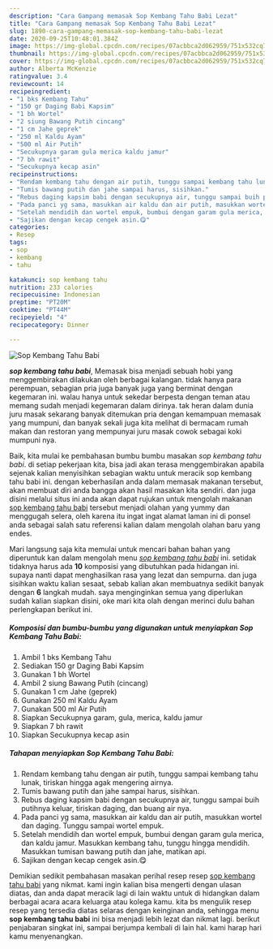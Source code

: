 ```yaml
---
description: "Cara Gampang memasak Sop Kembang Tahu Babi Lezat"
title: "Cara Gampang memasak Sop Kembang Tahu Babi Lezat"
slug: 1890-cara-gampang-memasak-sop-kembang-tahu-babi-lezat
date: 2020-09-25T10:48:01.384Z
image: https://img-global.cpcdn.com/recipes/07acbbca2d062959/751x532cq70/sop-kembang-tahu-babi-foto-resep-utama.jpg
thumbnail: https://img-global.cpcdn.com/recipes/07acbbca2d062959/751x532cq70/sop-kembang-tahu-babi-foto-resep-utama.jpg
cover: https://img-global.cpcdn.com/recipes/07acbbca2d062959/751x532cq70/sop-kembang-tahu-babi-foto-resep-utama.jpg
author: Alberta McKenzie
ratingvalue: 3.4
reviewcount: 14
recipeingredient:
- "1 bks Kembang Tahu"
- "150 gr Daging Babi Kapsim"
- "1 bh Wortel"
- "2 siung Bawang Putih cincang"
- "1 cm Jahe geprek"
- "250 ml Kaldu Ayam"
- "500 ml Air Putih"
- "Secukupnya garam gula merica kaldu jamur"
- "7 bh rawit"
- "Secukupnya kecap asin"
recipeinstructions:
- "Rendam kembang tahu dengan air putih, tunggu sampai kembang tahu lunak, tiriskan hingga agak mengering airnya."
- "Tumis bawang putih dan jahe sampai harus, sisihkan."
- "Rebus daging kapsim babi dengan secukupnya air, tunggu sampai buih putihnya keluar, tiriskan daging, dan buang air nya."
- "Pada panci yg sama, masukkan air kaldu dan air putih, masukkan wortel dan daging. Tunggu sampai wortel empuk."
- "Setelah mendidih dan wortel empuk, bumbui dengan garam gula merica, dan kaldu jamur. Masukkan kembang tahu, tunggu hingga mendidih. Masukkan tumisan bawang putih dan jahe, matikan api."
- "Sajikan dengan kecap cengek asin.😋"
categories:
- Resep
tags:
- sop
- kembang
- tahu

katakunci: sop kembang tahu 
nutrition: 233 calories
recipecuisine: Indonesian
preptime: "PT20M"
cooktime: "PT44M"
recipeyield: "4"
recipecategory: Dinner

---
```



![Sop Kembang Tahu Babi](https://img-global.cpcdn.com/recipes/07acbbca2d062959/751x532cq70/sop-kembang-tahu-babi-foto-resep-utama.jpg)

<b><i>sop kembang tahu babi</i></b>, Memasak bisa menjadi sebuah hobi yang menggembirakan dilakukan oleh berbagai kalangan. tidak hanya para perempuan, sebagian pria juga banyak juga yang berminat dengan kegemaran ini. walau hanya untuk sekedar berpesta dengan teman atau memang sudah menjadi kegemaran dalam dirinya. tak heran dalam dunia juru masak sekarang banyak ditemukan pria dengan kemampuan memasak yang mumpuni, dan banyak sekali juga kita melihat di bermacam rumah makan dan restoran yang mempunyai juru masak cowok sebagai koki mumpuni nya.



Baik, kita mulai ke pembahasan bumbu bumbu masakan <i>sop kembang tahu babi</i>. di setiap pekerjaan kita, bisa jadi akan terasa menggembirakan apabila sejenak kalian menyisihkan sebagian waktu untuk meracik sop kembang tahu babi ini. dengan keberhasilan anda dalam memasak makanan tersebut, akan membuat diri anda bangga akan hasil masakan kita sendiri. dan juga disini melalui situs ini anda akan dapat rujukan untuk mengolah makanan <u>sop kembang tahu babi</u> tersebut menjadi olahan yang yummy dan menggugah selera, oleh karena itu ingat ingat alamat laman ini di ponsel anda sebagai salah satu referensi kalian dalam mengolah olahan baru yang endes.


Mari langsung saja kita memulai untuk mencari bahan bahan yang diperuntuk kan dalam mengolah menu <u><i>sop kembang tahu babi</i></u> ini. setidak tidaknya harus ada <b>10</b> komposisi yang dibutuhkan pada hidangan ini. supaya nanti dapat menghasilkan rasa yang lezat dan sempurna. dan juga sisihkan waktu kalian sesaat, sebab kalian akan membuatnya sedikit banyak dengan <b>6</b> langkah mudah. saya menginginkan semua yang diperlukan sudah kalian siapkan disini, oke mari kita olah dengan merinci dulu bahan perlengkapan berikut ini.

<!--inarticleads1-->

##### Komposisi dan bumbu-bumbu yang digunakan untuk menyiapkan Sop Kembang Tahu Babi:

1. Ambil 1 bks Kembang Tahu
1. Sediakan 150 gr Daging Babi Kapsim
1. Gunakan 1 bh Wortel
1. Ambil 2 siung Bawang Putih (cincang)
1. Gunakan 1 cm Jahe (geprek)
1. Gunakan 250 ml Kaldu Ayam
1. Gunakan 500 ml Air Putih
1. Siapkan Secukupnya garam, gula, merica, kaldu jamur
1. Siapkan 7 bh rawit
1. Siapkan Secukupnya kecap asin




<!--inarticleads2-->

##### Tahapan menyiapkan Sop Kembang Tahu Babi:

1. Rendam kembang tahu dengan air putih, tunggu sampai kembang tahu lunak, tiriskan hingga agak mengering airnya.
1. Tumis bawang putih dan jahe sampai harus, sisihkan.
1. Rebus daging kapsim babi dengan secukupnya air, tunggu sampai buih putihnya keluar, tiriskan daging, dan buang air nya.
1. Pada panci yg sama, masukkan air kaldu dan air putih, masukkan wortel dan daging. Tunggu sampai wortel empuk.
1. Setelah mendidih dan wortel empuk, bumbui dengan garam gula merica, dan kaldu jamur. Masukkan kembang tahu, tunggu hingga mendidih. Masukkan tumisan bawang putih dan jahe, matikan api.
1. Sajikan dengan kecap cengek asin.😋




Demikian sedikit pembahasan masakan perihal resep resep <u>sop kembang tahu babi</u> yang nikmat. kami ingin kalian bisa mengerti dengan ulasan diatas, dan anda dapat meracik lagi di lain waktu untuk di hidangkan dalam berbagai acara acara keluarga atau kolega kamu. kita bs mengulik resep resep yang tersedia diatas selaras dengan keinginan anda, sehingga menu <b>sop kembang tahu babi</b> ini bisa menjadi lebih lezat dan nikmat lagi. berikut penjabaran singkat ini, sampai berjumpa kembali di lain hal. kami harap hari kamu menyenangkan.
